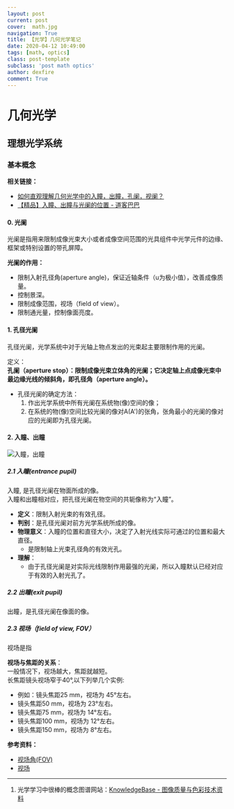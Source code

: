```yaml
---
layout: post
current: post
cover:  math.jpg
navigation: True
title: 【光学】几何光学笔记
date: 2020-04-12 10:49:00
tags: [math, optics]
class: post-template
subclass: 'post math optics'
author: dexfire
comment: True
---
```


# 几何光学

## 理想光学系统

### 基本概念

**相关链接：**
- [如何直观理解几何光学中的入瞳，出瞳，孔阑，视阑？](https://www.zhihu.com/question/23904303)
- [【精品】入瞳、出瞳与光阑的位置 - 道客巴巴](https://www.doc88.com/p-9486773400051.html)
#### 0. 光阑
光阑是指用来限制成像光束大小或者成像空间范围的光具组件中光学元件的边缘、框架或特别设置的带孔屏障。

**光阑的作用：**
- 限制入射孔径角(aperture angle)，保证近轴条件（u为极小值），改善成像质量。
- 控制景深。
- 限制成像范围，视场（field of view）。
- 限制通光量，控制像面亮度。

#### 1. 孔径光阑
孔径光阑，光学系统中对于光轴上物点发出的光束起主要限制作用的光阑。

定义：  
**孔阑（aperture stop）：限制成像光束立体角的光阑；它决定轴上点成像光束中最边缘光线的倾斜角，即孔径角（aperture angle）。**

- 孔径光阑的确定方法：
  1. 作出光学系统中所有光阑在系统物(像)空间的像；
  2. 在系统的物(像)空间比较光阑的像对A(A')的张角，张角最小的光阑的像对应的光阑即为孔径光阑。
#### 2. 入瞳、出瞳
![入瞳，出瞳](/assets/images/入瞳、出瞳.png)
##### 2.1 入瞳(entrance pupil)
入瞳, 是孔径光阑在物面所成的像。  
入瞳和出瞳相对应，把孔径光阑在物空间的共轭像称为“入瞳”。
- **定义**：限制入射光束的有效孔径。
- **判别**：是孔径光阑对前方光学系统所成的像。
- **物理意义**：入瞳的位置和直径大小，决定了入射光线实际可通过的位置和最大直径。
  - 是限制轴上光束孔径角的有效光孔。
- **理解**：
  - 由于孔径光阑是对实际光线限制作用最强的光阑，所以入瞳默认已经对应于有效的入射光孔了。

##### 2.2 出瞳(exit pupil)
出瞳，是孔径光阑在像面的像。

##### 2.3 视场（field of view, FOV）
视场是指

**视场与焦距的关系**：  
一般情况下，视场越大，焦距就越短。  
长焦距镜头视场窄于40°,以下列举几个实例:
- 例如：镜头焦距25 mm，视场为 45°左右。
- 镜头焦距50 mm，视场为 23°左右。
- 镜头焦距75 mm，视场为 14°左右。
- 镜头焦距100 mm，视场为 12°左右。
- 镜头焦距150 mm，视场为 8°左右。

**参考资料：**
- [视场角(FOV)](http://www.colorspace.com.cn/kb/2013/02/24/fov/)
- [视场](https://baike.baidu.com/item/%E8%A7%86%E5%9C%BA/8231871?fr=aladdin)

---
1. 光学学习中很棒的概念图谱网站：[KnowledgeBase - 图像质量与色彩技术资料](http://www.colorspace.com.cn/kb/home-with-categories-description/)